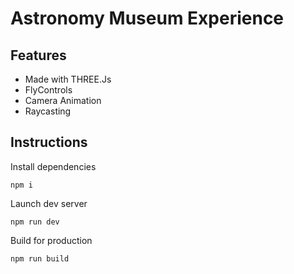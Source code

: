 # Astronomy Museum Experience

## Features
- Made with THREE.Js
- FlyControls
- Camera Animation
- Raycasting

## Instructions


Install dependencies

```
npm i
```

Launch dev server

```
npm run dev
```

Build for production

```
npm run build
```